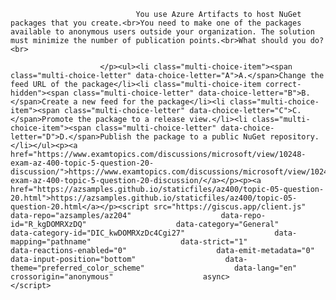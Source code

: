 <p class="card-text">
							
								You use Azure Artifacts to host NuGet packages that you create.<br>You need to make one of the packages available to anonymous users outside your organization. The solution must minimize the number of publication points.<br>What should you do?<br>
							
						</p><ul><li class="multi-choice-item"><span class="multi-choice-letter" data-choice-letter="A">A.</span>Change the feed URL of the package</li><li class="multi-choice-item correct-hidden"><span class="multi-choice-letter" data-choice-letter="B">B.</span>Create a new feed for the package</li><li class="multi-choice-item"><span class="multi-choice-letter" data-choice-letter="C">C.</span>Promote the package to a release view.</li><li class="multi-choice-item"><span class="multi-choice-letter" data-choice-letter="D">D.</span>Publish the package to a public NuGet repository.</li></ul><p><a href="https://www.examtopics.com/discussions/microsoft/view/10248-exam-az-400-topic-5-question-20-discussion/">https://www.examtopics.com/discussions/microsoft/view/10248-exam-az-400-topic-5-question-20-discussion/</a></p><p><a href="https://azsamples.github.io/staticfiles/az400/topic-05-question-20.html">https://azsamples.github.io/staticfiles/az400/topic-05-question-20.html</a></p><script src="https://giscus.app/client.js"                    data-repo="azsamples/az204"                    data-repo-id="R_kgDOMRXzDQ"                    data-category="General"                    data-category-id="DIC_kwDOMRXzDc4Cgi27"                    data-mapping="pathname"                    data-strict="1"                    data-reactions-enabled="0"                    data-emit-metadata="0"                    data-input-position="bottom"                    data-theme="preferred_color_scheme"                    data-lang="en"                    crossorigin="anonymous"                    async>                    </script>